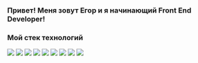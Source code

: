 ### <b>Привет! Меня зовут Егор и я начинающий Front End Developer!</b>
### <b>Мой стек технологий</b>
<img src="https://img.shields.io/badge/HTML5-black?style=for-the-badge&logo=HTML5&logoColor=red"/> <img src="https://img.shields.io/badge/CSS3-black?style=for-the-badge&logo=CSS3&logoColor=blue"/> <img src="https://img.shields.io/badge/JavaScript-black?style=for-the-badge&logo=JavaScript&logoColor=yellow"/> <img src="https://img.shields.io/badge/SASS-black?style=for-the-badge&logo=SASS&logoColor=pink"/> <img src="https://img.shields.io/badge/React-black?style=for-the-badge&logo=React&logoColor=blue"/> <img src="https://img.shields.io/badge/.NET-black?style=for-the-badge&logo=.NET&logoColor=white"/> <img src="https://img.shields.io/badge/Git-black?style=for-the-badge&logo=Git&logoColor=red"/> <img src="https://img.shields.io/badge/BASH-black?style=for-the-badge&logo=GNU Bash&logoColor=white"/> <img src="https://img.shields.io/badge/GitHub-black?style=for-the-badge&logo=GitHub&logoColor=white"/>
